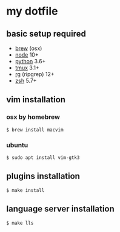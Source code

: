 # my dotfile

## basic setup required
- [brew](https://brew.sh/) (osx)
- [node](https://nodejs.org/en/) 10+  
- [python](https://www.python.org/) 3.6+  
- [tmux](https://github.com/tmux/tmux) 3.1+  
- [rg](https://github.com/BurntSushi/ripgrep) (ripgrep) 12+
- [zsh](https://ohmyz.sh/#install) 5.7+

## vim installation

### osx by homebrew
```
$ brew install macvim
```

### ubuntu 
```
$ sudo apt install vim-gtk3
```

## plugins installation
```
$ make install
```

## language server installation
```
$ make lls
```
